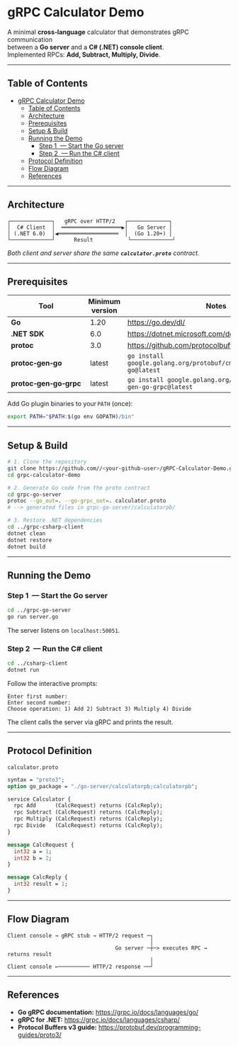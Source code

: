 # gRPC Calculator Demo

A minimal **cross‑language** calculator that demonstrates gRPC communication  
between a **Go server** and a **C# (.NET) console client**.  
Implemented RPCs: **Add, Subtract, Multiply, Divide**.

---

## Table of Contents

- [gRPC Calculator Demo](#grpc-calculator-demo)
  - [Table of Contents](#table-of-contents)
  - [Architecture](#architecture)
  - [Prerequisites](#prerequisites)
  - [Setup \& Build](#setup--build)
  - [Running the Demo](#running-the-demo)
    - [Step 1  — Start the Go server](#step1start-the-go-server)
    - [Step 2  — Run the C# client](#step2run-the-c-client)
  - [Protocol Definition](#protocol-definition)
  - [Flow Diagram](#flow-diagram)
  - [References](#references)

---

## Architecture

```text
┌─────────────┐   gRPC over HTTP/2   ┌─────────────┐
│  C# Client  │  ═══════════════════▶│   Go Server │
│ (.NET 6.0)  │◀═══════════════════  │  (Go 1.20+) │
└─────────────┘      Result           └─────────────┘
```

_Both client and server share the same **`calculator.proto`** contract._

---

## Prerequisites

| Tool                   | Minimum version | Notes                                                             |
| ---------------------- | --------------- | ----------------------------------------------------------------- |
| **Go**                 |  1.20           | <https://go.dev/dl/>                                              |
| **.NET SDK**           |  6.0            | <https://dotnet.microsoft.com/download>                           |
| **protoc**             |  3.0            | <https://github.com/protocolbuffers/protobuf/releases>            |
| **protoc‑gen‑go**      |  latest         | `go install google.golang.org/protobuf/cmd/protoc-gen-go@latest`  |
| **protoc‑gen‑go‑grpc** |  latest         | `go install google.golang.org/grpc/cmd/protoc-gen-go-grpc@latest` |

Add Go plugin binaries to your `PATH` (once):

```bash
export PATH="$PATH:$(go env GOPATH)/bin"
```

---

## Setup & Build

```bash
# 1. Clone the repository
git clone https://github.com//<your‑github‑user>/gRPC-Calculator-Demo.git
cd grpc-calculator-demo

# 2. Generate Go code from the proto contract
cd grpc-go-server
protoc --go_out=. --go-grpc_out=. calculator.proto
# --> generated files in grpc-go-server/calculatorpb/

# 3. Restore .NET dependencies
cd ../grpc-csharp-client
dotnet clean
dotnet restore
dotnet build
```

---

## Running the Demo

### Step 1  — Start the Go server

```bash
cd ../grpc-go-server
go run server.go
```

The server listens on `localhost:50051`.

### Step 2  — Run the C# client

```bash
cd ../csharp-client
dotnet run
```

Follow the interactive prompts:

```text
Enter first number:
Enter second number:
Choose operation: 1) Add 2) Subtract 3) Multiply 4) Divide
```

The client calls the server via gRPC and prints the result.

---

## Protocol Definition

`calculator.proto`

```proto
syntax = "proto3";
option go_package = "./go-server/calculatorpb;calculatorpb";

service Calculator {
  rpc Add      (CalcRequest) returns (CalcReply);
  rpc Subtract (CalcRequest) returns (CalcReply);
  rpc Multiply (CalcRequest) returns (CalcReply);
  rpc Divide   (CalcRequest) returns (CalcReply);
}

message CalcRequest {
  int32 a = 1;
  int32 b = 2;
}

message CalcReply {
  int32 result = 1;
}
```

---

## Flow Diagram

```text
Client console → gRPC stub → HTTP/2 request ─┐
                                             │
                                  Go server ─┼─> executes RPC → returns result
                                             │
Client console ←────────── HTTP/2 response ──┘
```

---

## References

- **Go gRPC documentation:** <https://grpc.io/docs/languages/go/>
- **gRPC for .NET:** <https://grpc.io/docs/languages/csharp/>
- **Protocol Buffers v3 guide:** <https://protobuf.dev/programming-guides/proto3/>
